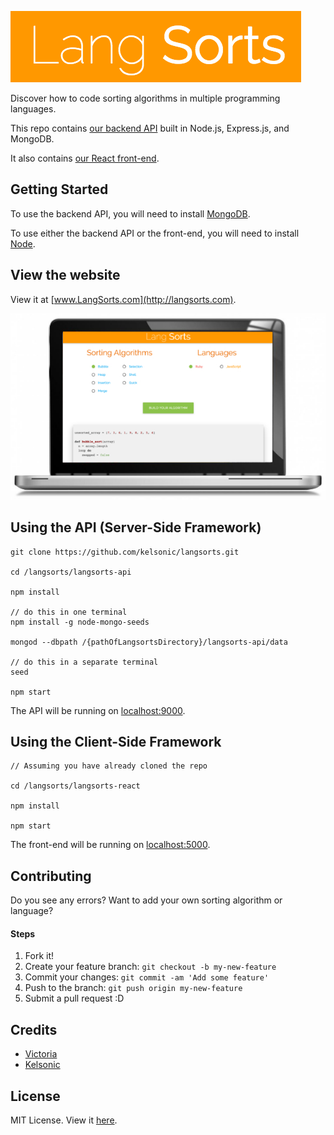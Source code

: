 ![Lang Sorts](/langsorts-react/public/images/readme-logo.png)

Discover how to code sorting algorithms in multiple programming languages.

This repo contains [our backend API](/langsorts-api) built in Node.js, Express.js, and MongoDB. 

It also contains [our React front-end](/langsorts-react).

## Getting Started

To use the backend API, you will need to install [MongoDB](https://www.mongodb.com/). 

To use either the backend API or the front-end, you will need to install [Node](https://nodejs.org/en/).

## View the website

View it at [www.LangSorts.com](http://langsorts.com).

![LangSorts example](/langsorts-react/public/images/readme-image.jpg)

## Using the API (Server-Side Framework)

```
git clone https://github.com/kelsonic/langsorts.git

cd /langsorts/langsorts-api

npm install

// do this in one terminal
npm install -g node-mongo-seeds

mongod --dbpath /{pathOfLangsortsDirectory}/langsorts-api/data

// do this in a separate terminal
seed

npm start
```

The API will be running on [localhost:9000](http://localhost:9000/).

## Using the Client-Side Framework

```
// Assuming you have already cloned the repo

cd /langsorts/langsorts-react

npm install

npm start
```

The front-end will be running on [localhost:5000](http://localhost:5000/).

## Contributing

Do you see any errors? Want to add your own sorting algorithm or language?

#### Steps

1. Fork it!
2. Create your feature branch: `git checkout -b my-new-feature`
3. Commit your changes: `git commit -am 'Add some feature'`
4. Push to the branch: `git push origin my-new-feature`
5. Submit a pull request :D

## Credits

* [Victoria](https://github.com/vic8722)
* [Kelsonic](https://github.com/kelsonic)

## License
MIT License. View it [here](LICENSE).